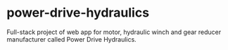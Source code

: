 # power-drive-hydraulics
Full-stack project of web app for motor, hydraulic winch and gear reducer manufacturer called Power Drive Hydraulics.
